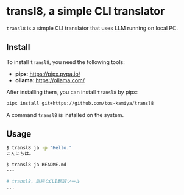# transl8, a simple CLI translator

`transl8` is a simple CLI translator that uses LLM running on local PC.

## Install

To install `transl8`, you need the following tools:

* **pipx**: https://pipx.pypa.io/
* **ollama**: https://ollama.com/

After installing them, you can install `transl8` by pipx:

```sh
pipx install git+https://github.com/tos-kamiya/transl8
```

A command `transl8` is installed on the system.

## Usage

```sh
$ transl8 ja -p "Hello."
こんにちは。
```

```sh
$ transl8 ja README.md
---

# transl8、単純なCLI翻訳ツール
...
```

